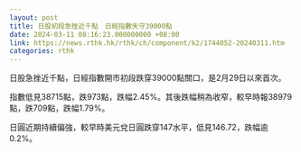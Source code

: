 ```yaml
---
layout: post
title: 日股初段急挫近千點　日經指數失守39000點
date: 2024-03-11 08:16:23.000000000 +08:00
link: https://news.rthk.hk/rthk/ch/component/k2/1744052-20240311.htm
categories: rthk
---
```


日股急挫近千點，日經指數開市初段跌穿39000點關口，是2月29日以來首次。

指數低見38715點，跌973點，跌幅2.45%。其後跌幅稍為收窄，較早時報38979點，跌709點，跌幅1.79%。

日圓近期持續偏強，較早時美元兌日圓跌穿147水平，低見146.72，跌幅逾0.2%。
